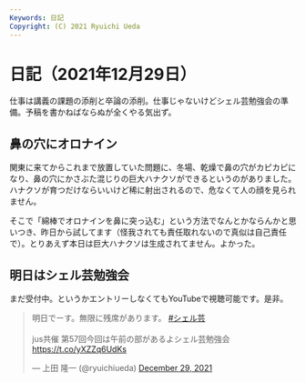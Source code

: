 ```yaml
---
Keywords: 日記
Copyright: (C) 2021 Ryuichi Ueda
---
```


# 日記（2021年12月29日）

仕事は講義の課題の添削と卒論の添削。仕事じゃないけどシェル芸勉強会の準備。予稿を書かねばならぬが全くやる気出ず。

## 鼻の穴にオロナイン

関東に来てからこれまで放置していた問題に、冬場、乾燥で鼻の穴がカピカピになり、鼻の穴にかさぶた混じりの巨大ハナクソができるというのがありました。ハナクソが育つだけならいいけど稀に射出されるので、危なくて人の顔を見られません。

そこで「綿棒でオロナインを鼻に突っ込む」という方法でなんとかならんかと思いつき、昨日から試してます（怪我されても責任取れないので真似は自己責任で）。とりあえず本日は巨大ハナクソは生成されてません。よかった。

## 明日はシェル芸勉強会

まだ受付中。というかエントリーしなくてもYouTubeで視聴可能です。是非。

<blockquote class="twitter-tweet"><p lang="ja" dir="ltr">明日でーす。無限に残席があります。 <a href="https://twitter.com/hashtag/%E3%82%B7%E3%82%A7%E3%83%AB%E8%8A%B8?src=hash&amp;ref_src=twsrc%5Etfw">#シェル芸</a><br><br>jus共催 第57回今回は午前の部があるよシェル芸勉強会 <a href="https://t.co/yXZZq6UdKs">https://t.co/yXZZq6UdKs</a></p>&mdash; 上田 隆一 (@ryuichiueda) <a href="https://twitter.com/ryuichiueda/status/1476102816725094408?ref_src=twsrc%5Etfw">December 29, 2021</a></blockquote> <script async src="https://platform.twitter.com/widgets.js" charset="utf-8"></script>
